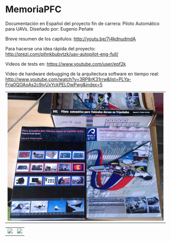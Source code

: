 MemoriaPFC
==========

Documentación en Español del proyecto fin de carrera:
Piloto Automático para UAVs.
Diseñado por:
Eugenio Peñate

Breve resumen de los capítulos:
http://youtu.be/7j4kdnudmdA

Para hacerse una idea rápida del proyecto:
http://prezi.com/pihnkbubvtzk/uav-autopilot-eng-full/

Videos de tests en:
https://www.youtube.com/user/epf2k

Video de hardware debugging de la arquitectura software en tiempo real:
http://www.youtube.com/watch?v=3RP8rK31rrw&list=PLYa-Frja0QOAoAs2c9jvUxYckPELOwPwg&index=5

<table>
<tr>
<td>
<img src="EPF_PFC2.jpg" />
</td>
</tr>
</table>

<table>
<tr>
<td>
<img src="Portada_PFC_epf.jpg" />
</td>
<td>
<img src="ContraPortada_PFC_epf.jpg" />
</td>
</tr>

</table>
